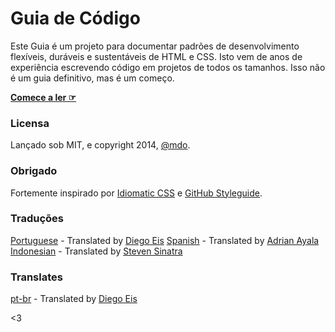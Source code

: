 # Guia de Código

Este Guia é um projeto para documentar padrões de desenvolvimento flexíveis, duráveis e sustentáveis de HTML e CSS. Isto vem de anos de experiência escrevendo código em projetos de todos os tamanhos. Isso não é um guia definitivo, mas é um começo.

**[Comece a ler ☞](http://diegoeis.github.io/code-guide/pt-br)**

### Licensa

Lançado sob MIT, e copyright 2014, [@mdo](http://twitter.com/mdo/).

### Obrigado

Fortemente inspirado por [Idiomatic CSS](https://github.com/necolas/idiomatic-css) e [GitHub Styleguide](http://github.com/styleguide).

### Traduções

[Portuguese](http://diegoeis.github.io/code-guide/) - Translated by [Diego Eis](http://tableless.com.br/)
[Spanish](http://adrianayala.mx/code-guide/es/) - Translated by [Adrian Ayala](http://adrianayala.mx/)
[Indonesian](http://diagramatics.github.io/code-guide-id) - Translated by [Steven Sinatra](http://diagramatics.me)

### Translates

[pt-br](http://diegoeis.github.io/code-guide/pt-br/) - Translated by [Diego Eis](http://tableless.com.br/)

<3
